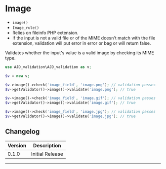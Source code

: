 # Image

- `image()`
- `Image_rule()`
- Relies on fileinfo PHP extension.
- If the input is not a valid file or of the MIME doesn't match with the file extension, validation will put error in error or bag or will return false.

Validates whether the input's value is a valid image by checking its MIME type.

```php
use AJD_validation\AJD_validation as v;

$v = new v;

$v->image()->check('image_field', 'image.png'); // validation passes
$v->getValidator()->image()->validate('image.png'); // true

$v->image()->check('image_field', 'image.gif'); // validation passes
$v->getValidator()->image()->validate('image.gif'); // true

$v->image()->check('image_field', 'image.jpg'); // validation passes
$v->getValidator()->image()->validate('image.jpg'); // true

```

## Changelog

Version | Description
--------|-------------
  0.1.0 | Initial Release

***
